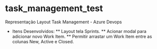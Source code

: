 # task_management_test
Representação Layout Task Management - Azure Devops

* Itens Desenvolvidos:
** Layout tela Sprints.
** Acionar modal para adicionar novo Work Item.
** Permitir arrastar um Work Item entre as colunas New, Active e Closed.






